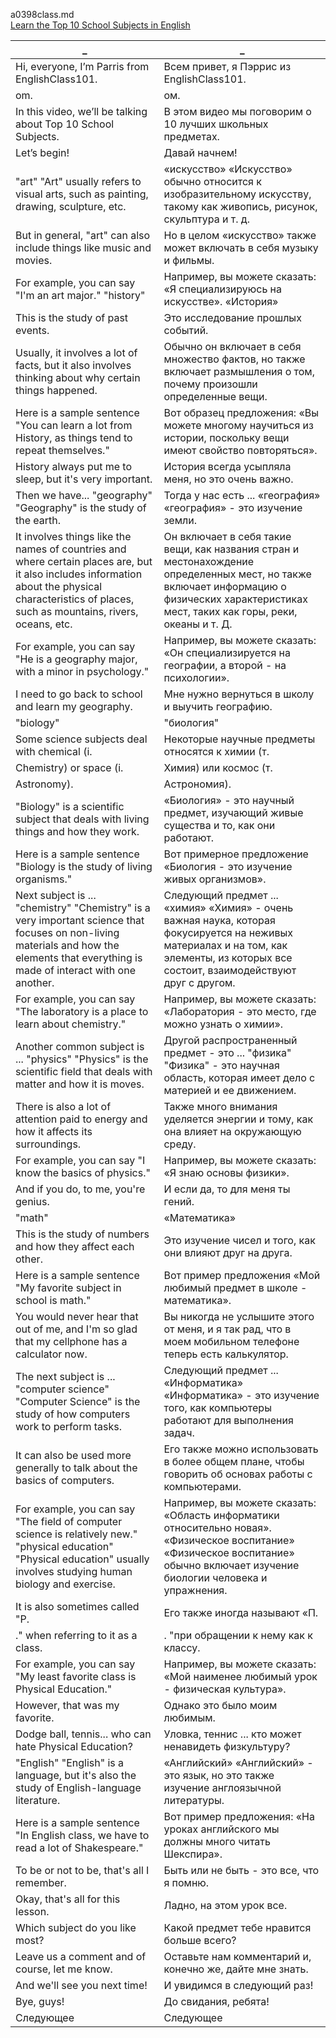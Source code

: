 a0398class.md    
[Learn the Top 10 School Subjects in English](https://www.youtube.com/watch?v=Im1477uEFK8)  




_|_
--|--
Hi, everyone, I’m Parris from EnglishClass101.|Всем привет, я Пэррис из EnglishClass101.
om.|ом.
In this video, we’ll be talking about Top 10 School Subjects.|В этом видео мы поговорим о 10 лучших школьных предметах.
Let’s begin!|Давай начнем!
"art" "Art" usually refers to visual arts, such as painting, drawing, sculpture, etc.|«искусство» «Искусство» обычно относится к изобразительному искусству, такому как живопись, рисунок, скульптура и т. д.
But in general, "art" can also include things like music and movies.|Но в целом «искусство» также может включать в себя музыку и фильмы.
For example, you can say "I'm an art major." "history"|Например, вы можете сказать: «Я специализируюсь на искусстве». «История»
This is the study of past events.|Это исследование прошлых событий.
Usually, it involves a lot of facts, but it also involves thinking about why certain things happened.|Обычно он включает в себя множество фактов, но также включает размышления о том, почему произошли определенные вещи.
Here is a sample sentence "You can learn a lot from History, as things tend to repeat themselves."|Вот образец предложения: «Вы можете многому научиться из истории, поскольку вещи имеют свойство повторяться».
History always put me to sleep, but it's very important.|История всегда усыпляла меня, но это очень важно.
Then we have... "geography" "Geography" is the study of the earth.|Тогда у нас есть ... «география» «география» - это изучение земли.
It involves things like the names of countries and where certain places are, but it also includes information about the physical characteristics of places, such as mountains, rivers, oceans, etc.|Он включает в себя такие вещи, как названия стран и местонахождение определенных мест, но также включает информацию о физических характеристиках мест, таких как горы, реки, океаны и т. Д.
For example, you can say "He is a geography major, with a minor in psychology."|Например, вы можете сказать: «Он специализируется на географии, а второй - на психологии».
I need to go back to school and learn my geography.|Мне нужно вернуться в школу и выучить географию.
"biology"|"биология"
Some science subjects deal with chemical (i.|Некоторые научные предметы относятся к химии (т.
Chemistry) or space (i.|Химия) или космос (т.
Astronomy).|Астрономия).
"Biology" is a scientific subject that deals with living things and how they work.|«Биология» - это научный предмет, изучающий живые существа и то, как они работают.
Here is a sample sentence "Biology is the study of living organisms."|Вот примерное предложение «Биология - это изучение живых организмов».
Next subject is ... "chemistry" "Chemistry" is a very important science that focuses on non-living materials and how the elements that everything is made of interact with one another.|Следующий предмет ... «химия» «Химия» - очень важная наука, которая фокусируется на неживых материалах и на том, как элементы, из которых все состоит, взаимодействуют друг с другом.
For example, you can say "The laboratory is a place to learn about chemistry."|Например, вы можете сказать: «Лаборатория - это место, где можно узнать о химии».
Another common subject is ... "physics" "Physics" is the scientific field that deals with matter and how it is moves.|Другой распространенный предмет - это ... "физика" "Физика" - это научная область, которая имеет дело с материей и ее движением.
There is also a lot of attention paid to energy and how it affects its surroundings.|Также много внимания уделяется энергии и тому, как она влияет на окружающую среду.
For example, you can say "I know the basics of physics."|Например, вы можете сказать: «Я знаю основы физики».
And if you do, to me, you're genius.|И если да, то для меня ты гений.
"math"|«Математика»
This is the study of numbers and how they affect each other.|Это изучение чисел и того, как они влияют друг на друга.
Here is a sample sentence "My favorite subject in school is math."|Вот пример предложения «Мой любимый предмет в школе - математика».
You would never hear that out of me, and I'm so glad that my cellphone has a calculator now.|Вы никогда не услышите этого от меня, и я так рад, что в моем мобильном телефоне теперь есть калькулятор.
The next subject is ... "computer science" "Computer Science" is the study of how computers work to perform tasks.|Следующий предмет ... «Информатика» «Информатика» - это изучение того, как компьютеры работают для выполнения задач.
It can also be used more generally to talk about the basics of computers.|Его также можно использовать в более общем плане, чтобы говорить об основах работы с компьютерами.
For example, you can say "The field of computer science is relatively new." "physical education" "Physical education" usually involves studying human biology and exercise.|Например, вы можете сказать: «Область информатики относительно новая». «Физическое воспитание» «Физическое воспитание» обычно включает изучение биологии человека и упражнения.
It is also sometimes called "P.|Его также иногда называют «П.
." when referring to it as a class.|. "при обращении к нему как к классу.
For example, you can say "My least favorite class is Physical Education."|Например, вы можете сказать: «Мой наименее любимый урок - физическая культура».
However, that was my favorite.|Однако это было моим любимым.
Dodge ball, tennis... who can hate Physical Education?|Уловка, теннис ... кто может ненавидеть физкультуру?
"English" "English" is a language, but it's also the study of English-language literature.|«Английский» «Английский» - это язык, но это также изучение англоязычной литературы.
Here is a sample sentence "In English class, we have to read a lot of Shakespeare."|Вот пример предложения: «На уроках английского мы должны много читать Шекспира».
To be or not to be, that's all I remember.|Быть или не быть - это все, что я помню.
Okay, that's all for this lesson.|Ладно, на этом урок все.
Which subject do you like most?|Какой предмет тебе нравится больше всего?
Leave us a comment and of course, let me know.|Оставьте нам комментарий и, конечно же, дайте мне знать.
And we'll see you next time!|И увидимся в следующий раз!
Bye, guys!|До свидания, ребята!
Следующее|Следующее
